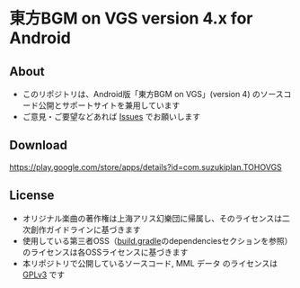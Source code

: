 # 東方BGM on VGS version 4.x for Android

## About

- このリポジトリは、Android版「東方BGM on VGS」(version 4) のソースコード公開とサポートサイトを兼用しています
- ご意見・ご要望などあれば [Issues](https://github.com/suzukiplan/tohovgs4-android/issues) でお願いします

## Download

https://play.google.com/store/apps/details?id=com.suzukiplan.TOHOVGS

## License

- オリジナル楽曲の著作権は上海アリス幻樂団に帰属し、そのライセンスは二次創作ガイドラインに基づきます
- 使用している第三者OSS（[build.gradle](https://github.com/suzukiplan/tohovgs4-android/blob/master/app/build.gradle)のdependenciesセクションを参照）のライセンスは各OSSライセンスに基づきます
- 本リポジトリで公開しているソースコード, MML データ のライセンスは [GPLv3](LICENSE.txt) です

